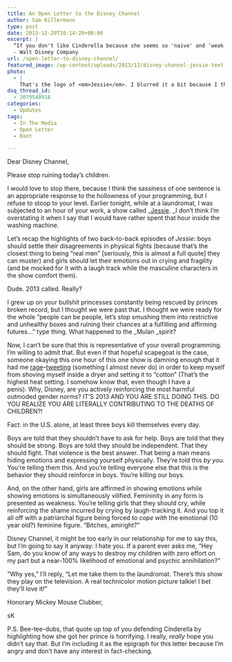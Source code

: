 ```yaml
---
title: An Open Letter to the Disney Channel
author: Sam Killermann
type: post
date: 2013-12-29T10:14:20+00:00
excerpt: |
  “If you don't like Cinderella because she seems so 'naive' and 'weak,' listen to this quote from the Walt himself: 'She believed in dreams, all right, but she also believed in doing something about them. When Prince Charming didn't come along, she went over to the palace and got him.'"
  - Walt Disney Company
url: /open-letter-to-disney-channel/
featured_image: /wp-content/uploads/2013/12/disney-channel-jessie-text.jpg
photo:
  - |
    That's the logo of <em>Jessie</em>. I blurred it a bit because I think it should be treated with the same taboo we treat images of <a title="Genital Xenophobia and Genital Wanderlust: Show Me Yours and I’ll Show You Mine" href="http://samkillermann.wpengine.com/genital-xenophobia-vs-genital-wanderlust/" target="_blank">genitals</a>.
dsq_thread_id:
  - 2079540918
categories:
  - Updates
tags:
  - In The Media
  - Open Letter
  - Rant

---
```

Dear Disney Channel,

Please stop ruining today&#8217;s children.

I would love to stop there, because I think the sassiness of one sentence is an appropriate response to the hollowness of your programming, but I refuse to stoop to your level. Earlier tonight, while at a laundromat, I was subjected to an hour of your work, a show called _<a href="http://www.donotlink.com/cE-" target="_blank">Jessie</a>. _I don&#8217;t think I&#8217;m overstating it when I say that I would have rather spent that hour inside the washing machine.

Let&#8217;s recap the highlights of two back-to-back episodes of _Jessie_: boys should settle their disagreements in physical fights (because that&#8217;s the closest thing to being &#8220;real men&#8221; [seriously, this is almost a full quote] they can muster) and girls should let their emotions out in crying and fragility (and be mocked for it with a laugh track while the masculine characters in the show comfort them).

Dude. 2013 called. Really?

I grew up on your bullshit princesses constantly being rescued by princes broken record, but I thought we were past that. I thought we were ready for the whole &#8220;people can be people, let&#8217;s stop smushing them into restrictive and unhealthy boxes and ruining their chances at a fulfilling and affirming futures&#8230;&#8221; type thing. What happened to the _Mulan _spirit?

Now, I can&#8217;t be sure that this is representative of your overall programming. I&#8217;m willing to admit that. But even if that hopeful scapegoat is the case, someone okaying this one hour of this one show is damning enough that it had me <a href="https://twitter.com/Killermann/status/417164347765297152" target="_blank">rage</a>&#8211;<a href="https://twitter.com/Killermann/status/417164785264758784" target="_blank">tweeting</a> (something I almost never do) in order to keep myself from shoving myself inside a dryer and setting it to &#8220;cotton&#8221; (That&#8217;s the highest heat setting. I somehow know that, even though I have a penis). Why, Disney, are you actively reinforcing the most harmful outmoded gender norms? IT&#8217;S 2013 AND YOU ARE STILL DOING THIS. DO YOU REALIZE YOU ARE LITERALLY CONTRIBUTING TO THE DEATHS OF CHILDREN?!

Fact: in the U.S. alone, at least three boys kill themselves every day.

Boys are told that they shouldn&#8217;t have to ask for help. Boys are told that they should be strong. Boys are told they should be independent. That they should fight. That violence is the best answer. That being a man means hiding emotions and expressing yourself physically. They&#8217;re told this _by you_. You&#8217;re telling them this. And you&#8217;re telling everyone else that this is the behavior they should reinforce in boys. You&#8217;re killing our boys.

And, on the other hand, girls are affirmed in showing emotions while showing emotions is simultaneously vilified. Femininity in any form is presented as weakness. You&#8217;re telling girls that they should cry, while reinforcing the shame incurred by crying by laugh-tracking it. And you top it all off with a patriarchal figure being forced to _cope with_ the emotional (10 year old?) feminine figure. &#8220;Bitches, amiright?&#8221;

Disney Channel, it might be too early in our relationship for me to say this, but I&#8217;m going to say it anyway: I hate you. If a parent ever asks me, &#8220;Hey Sam, do you know of any ways to destroy my children with zero effort on my part but a near-100% likelihood of emotional and psychic annihilation?&#8221;

&#8220;Why yes,&#8221; I&#8217;ll reply, &#8220;Let me take them to the laundromat. There&#8217;s this show they play on the television. A real technicolor motion picture talkie! I bet they&#8217;ll love it!&#8221;

Honorary Mickey Mouse Clubber,

sK

P.S. Bee-tee-dubs, that quote up top of you defending Cinderella by highlighting how she got her prince is horrifying. I really, _really_ hope you didn&#8217;t say that. But I&#8217;m including it as the epigraph for this letter because I&#8217;m angry and don&#8217;t have any interest in fact-checking.